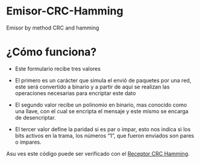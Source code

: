 # Emisor-CRC-Hamming
Emisor by method CRC and hamming 

# ¿Cómo funciona?

- Este formulario recibe tres valores

- El primero es un carácter que simula el envió de paquetes por una red, este será convertido a binario y a partir de aquí se realizan las operaciones necesarias para encriptar este dato

- El segundo valor recibe un polinomio en binario, mas conocido como una llave, con el cual se encripta el mensaje y este mismo se encarga de desencriptar.

- El tercer valor define la paridad si es par o impar, esto nos indica si los bits activos en la trama, los números “1”, que fueron enviados son pares o impares.

Asu ves este código puede ser verificado con el [Receptor CRC Hamming](https://nanowebmx.web.app/receptor-crc).
